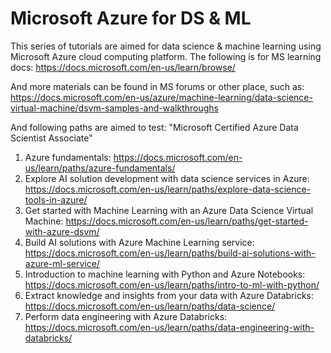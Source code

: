 # Microsoft Azure for DS & ML
This series of tutorials are aimed for data science &amp; machine learning using Microsoft Azure cloud computing platform.
The following is for MS learning docs: <https://docs.microsoft.com/en-us/learn/browse/>

And more materials can be found in MS forums or other place, such as: <https://docs.microsoft.com/en-us/azure/machine-learning/data-science-virtual-machine/dsvm-samples-and-walkthroughs>

And following paths are aimed to test: "Microsoft Certified Azure Data Scientist Associate"
1. Azure fundamentals: <https://docs.microsoft.com/en-us/learn/paths/azure-fundamentals/>
2. Explore AI solution development with data science services in Azure: <https://docs.microsoft.com/en-us/learn/paths/explore-data-science-tools-in-azure/>
3. Get started with Machine Learning with an Azure Data Science Virtual Machine: <https://docs.microsoft.com/en-us/learn/paths/get-started-with-azure-dsvm/>
4. Build AI solutions with Azure Machine Learning service: <https://docs.microsoft.com/en-us/learn/paths/build-ai-solutions-with-azure-ml-service/>
5. Introduction to machine learning with Python and Azure Notebooks: <https://docs.microsoft.com/en-us/learn/paths/intro-to-ml-with-python/>
6. Extract knowledge and insights from your data with Azure Databricks: <https://docs.microsoft.com/en-us/learn/paths/data-science/>
7. Perform data engineering with Azure Databricks: <https://docs.microsoft.com/en-us/learn/paths/data-engineering-with-databricks/>
